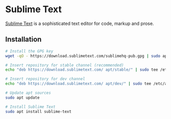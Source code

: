 Sublime Text
============

[Sublime Text](https://www.sublimetext.com) is a sophisticated text editor for code, markup and prose.

## Installation

```sh
# Install the GPG key
wget -qO - https://download.sublimetext.com/sublimehq-pub.gpg | sudo apt-key add -

# Insert repository for stable channel (recommended)
echo "deb https://download.sublimetext.com/ apt/stable/" | sudo tee /etc/apt/sources.list.d/sublime-text.list

# Insert repository for dev channel
echo "deb https://download.sublimetext.com/ apt/dev/" | sudo tee /etc/apt/sources.list.d/sublime-text.list

# Update apt sources
sudo apt update

# Install Sublime Text
sudo apt install sublime-text
```
